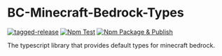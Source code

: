 # BC-Minecraft-Bedrock-Types

[![tagged-release](https://github.com/Blockception/BC-Minecraft-Bedrock-Types/actions/workflows/tagged-release.yml/badge.svg)](https://github.com/Blockception/BC-Minecraft-Bedrock-Types/actions/workflows/tagged-release.yml)
[![Npm Test](https://github.com/Blockception/BC-Minecraft-Bedrock-Types/actions/workflows/npm-test.yml/badge.svg)](https://github.com/Blockception/BC-Minecraft-Bedrock-Types/actions/workflows/npm-test.yml)
[![Npm Package & Publish](https://github.com/Blockception/BC-Minecraft-Bedrock-Types/actions/workflows/npm-publish.yml/badge.svg)](https://github.com/Blockception/BC-Minecraft-Bedrock-Types/actions/workflows/npm-publish.yml)

The typescript library that provides default types for minecraft bedrock.
